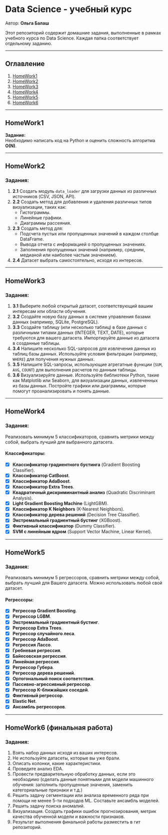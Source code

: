 # Data Science - учебный курс

Автор: **Ольга Балаш**

Этот репозиторий содержит домашние задания, выполненные в рамках учебного курса по Data Science. Каждая папка соответствует отдельному заданию.

---

## Оглавление
1. [HomeWork1](#homework1)
2. [HomeWork2](#homework2)
3. [HomeWork3](#homework3)
4. [HomeWork4](#homework4)
5. [HomeWork5](#homework5)
6. [HomeWork6](#homework6)

---

## HomeWork1
**Задание:**  
Необходимо написать код на Python и оценить сложность алгоритма **O(N)**.

---

## HomeWork2
### Задания:
1. **2.1** Создать модуль `data_loader` для загрузки данных из различных источников (CSV, JSON, API).
2. **2.2** Создать метод для добавления и удаления различных типов визуализации, таких как:
   - Гистограммы.
   - Линейные графики.
   - Диаграммы рассеяния.
3. **2.3** Создать метод для:
   - Подсчета пустых или пропущенных значений в каждом столбце DataFrame.
   - Вывода отчета с информацией о пропущенных значениях.
   - Заполнения пропущенных значений (например, средним, медианой или наиболее частым значением).
4. **2.4** Датасет выбрать самостоятельно, исходя из интересов.

---

## HomeWork3
### Задания:
1. **3.1** Выберите любой открытый датасет, соответствующий вашим интересам или области обучения.
2. **3.2** Создайте новую базу данных в системе управления базами данных (например, SQLite, PostgreSQL).
3. **3.3** Создайте таблицу (или несколько таблиц) в базе данных с различными типами данных (INTEGER, TEXT, DATE), которые требуются для вашего датасета. Импортируйте данные из датасета в созданные таблицы.
4. **3.4** Напишите несколько SQL-запросов для извлечения данных из таблиц базы данных. Используйте условия фильтрации (например, `WHERE`) для получения нужных данных.
5. **3.5** Напишите SQL-запросы, использующие агрегатные функции (`SUM`, `AVG`, `COUNT`) для выполнения расчетов по данным таблицы.
6. **3.6** Визуализируйте данные. Используйте библиотеки Python, такие как Matplotlib или Seaborn, для визуализации данных, извлеченных из базы данных. Постройте графики или диаграммы, которые помогут проанализировать и понять данные.

---

## HomeWork4
### Задания:
Реализовать минимум 5 классификаторов, сравнить метрики между собой, выбрать лучший для выбранного датасета. 

#### Классификаторы:
- [x] **Классификатор градиентного бустинга** (Gradient Boosting Classifier).
- [x] **Классификатор CatBoost**.
- [x] **Классификатор AdaBoost**.
- [x] **Классификатор Extra Trees**.
- [x] **Квадратичный дискриминантный анализ** (Quadratic Discriminant Analysis).
- [x] **Light Gradient Boosting Machine** (LightGBM).
- [x] **Классификатор K Neighbors** (K-Nearest Neighbors).
- [x] **Классификатор дерева решений** (Decision Tree Classifier).
- [x] **Экстремальный градиентный бустинг** (XGBoost).
- [x] **Фиктивный классификатор** (Dummy Classifier).
- [x] **SVM с линейным ядром** (Support Vector Machine, Linear Kernel).

---

## HomeWork5
### Задания:
Реализовать минимум 5 регрессоров, сравнить метрики между собой, выбрать лучший для Вашего датасета. Можно использовать любой свой датасет. 

#### Регрессоры:
- [x] **Регрессор Gradient Boosting**.
- [x] **Регрессор LGBM**.
- [x] **Экстремальный градиентный бустинг**.
- [x] **Регрессор Extra Trees**.
- [x] **Регрессор случайного леса**.
- [x] **Регрессор AdaBoost**.
- [x] **Регрессия Лассо**.
- [x] **Гребневая регрессия**.
- [x] **Байесовская регрессия**.
- [x] **Линейная регрессия**.
- [x] **Регрессор Губера**.
- [x] **Регрессор дерева решений**.
- [x] **Ортогональный поиск соответствия**.
- [x] **Пассивно-агрессивный регрессор**.
- [x] **Регрессор K-ближайших соседей**.
- [x] **Фиктивный регрессор**.
- [x] **Elastic Net**.
- [x] **Ансамбль регрессоров**.

---

## HomeWork6 (финальная работа)
### Задания:
1. Взять набор данных исходя из ваших интересов.
2. Не используйте датасеты, которые вы уже брали.
3. Описать колонки, какие характеристики.
4. Проведите анализ EDA.
5. Провести предварительную обработку данных, если это необходимо (сделать данные понятными для модели машинного обучения: заполнить пропущенные значения, заменить категориальные признаки и т.д.)
6. Решить задачу сегментации или анализа временного ряда при помощи не менее 5-ти подходов ML. Составьте ансамбль моделей.
7. Решить задачу поиска аномалий.
8. Визуализация. Создать графики ошибок прогнозирования, метрик качества обученной модели и важности признаков.
9. Результат выполнения финальной работы разместить в гит репозиторий.